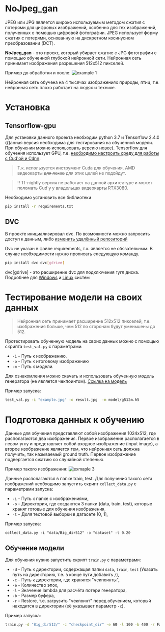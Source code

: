 # NoJpeg_gan

JPEG или JPG является широко используемым методом сжатия с потерями для цифровых изображений, особенно для тех изображений, полученных с помощью цифровой фотографии. JPEG использует форму сжатия с потерями, основанную на дискретном косинусном преобразовании (DCT).


**NoJpeg_gan** - это проект, который убирает сжатие с JPG фотографии с помощью обученной глубокой нейронной сети. Нейронная сеть принимает изображения разрешения 512х512 пикселей.


Пример до обработки и после:
![example 1](https://zigorewslike.github.io/github_rep/nojpeg/example1.png)

Нейронная сеть обучена на 4 тысячах изображениях природы, птиц, т.е. нейронная  сеть плохо работает на людях и технике.

# Установка

## Tensorflow-gpu

Для установки данного проекта необходим python 3.7 и Tensorflow 2.4.0 (Данная версия необходима для тестирования на обученной модели. При обучении можно использовать версию новее). Tensorflow для обучения использует GPU, т.е. [необходимо настроить среду для работы с Cud'ой и Cdnn](https://www.tensorflow.org/install/gpu#software_requirements).

> Т.к. используется инструмент Cuda для обучения, AMD видеокарты <strike>для лохов</strike> для этих целей не подойдут.

> !! Tf-nightly версия не работает на данной архитектуре и может поломать Cud'у у владельцах видеокарты RTX3080.

Необходимо установить все библиотеки
```bash
pip install -r requirements.txt
```

## DVC

В проекте инициализировал dvc. По возможности можно запросить доступ к данным, либо [изменить удалённый репозиторий](https://dvc.org/doc/command-reference/remote/add)

Dvc не указан в файле requirements, т.к. является не обязательным.
В случае необходимости нужно прописать следующую команду.
```bash
pip install dvc dvc[gdrive]
```
dvc[gdrive] - это расширение dvc для подключения гугл диска. Подробнее для [Windows](https://dvc.org/doc/install/windows#install-with-pip) и [Linux](https://dvc.org/doc/install/windows#install-with-pip) систем

# Тестирование модели на своих данных

> Нейронная сеть принимает расширение 512х512 пикселей, т.е. изображения больше, чем 512 по сторонам будут уменьшены до 512.

Протестировать обученную модель на своих данных можно с помощью скрипта ``test_val.py`` с параметрами:
- `-i` - Путь к изображению, 
- `-o` - Путь к итоговому изображению 
- `-m` - Путь к модели.

Для ознакомления можно скачать и использовать обученную модель генератора (не является чекпоинтом). 
[Ссылка на модель](https://drive.google.com/file/d/1uOF5fRBB_sAsSJywRlaK0R4n7ZjDYT2S/view?usp=sharing)

Пример запуска:
```bash
test_val.py -i "example.jpg" -o result.jpg  -m model/g512m.h5
```

# Подготовка данных к обучению

Данные для обучения представляют собой изображения 1024х512, где располагаются два изображения. Первое изображение располагается в левом углу и представляет собой входное изображение (input image), а второе изображение является тем, что нейронная сеть должна получить, так называемый ground truth. Первое изображение подвергается сжатию со случайной степенью.

Пример такого изображения:
![exmaple 3](https://zigorewslike.github.io/github_rep/nojpeg/example3.jpg)

Данные располагаются в папке train, test. Для получения такого сета изображений необходимо запустить скрипт ``collect_data.py`` с параметрами запуска:
- `-i` - Путь к папке с изображениями,
- `-o` - Директория, где создаются 3 папки (data, train, test), которые хранят готовые для обучения изображения,
- `-t` - Доля тестовой выборки в датасете [0, 1],

Пример запуска:
```
collect_data.py -i "data/Big_dir512" -o "dataset" -t 0.20
```

## Обучение модели 

Для обучения нужно запустить скрипт ``train.py`` с параметрами:
- `-d` - Путь к директории, содержащая папки `data`, `train`, `test` (Указать путь на директорию, т.е. в конце пути добавить `/`),
- `-c` - Путь к директории, где хранятся "чекпоинты",
- `-e` - Количество эпох,
- `-l` - Значение lambda для расчёта потери генератора,
- `-b` - Размер буфера,
- `-r` - Restore, т.е. загрузить "чекпоинт" перед обучением, который находится в директории (её указывает параметр `-c`).

Пример запуска:
```bash
train.py -d "Big_dir512/" -c "checkpoint_dir" -e 60 -l 100 -b 400 -r False
```